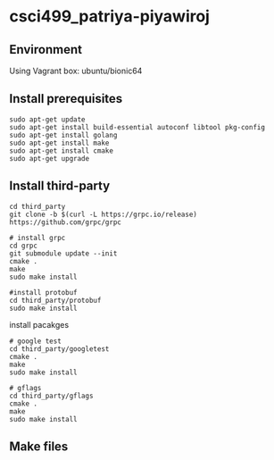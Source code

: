 # csci499_patriya-piyawiroj

## Environment
Using Vagrant box: ubuntu/bionic64

## Install prerequisites
```
sudo apt-get update
sudo apt-get install build-essential autoconf libtool pkg-config
sudo apt-get install golang
sudo apt-get install make
sudo apt-get install cmake
sudo apt-get upgrade
```

## Install third-party
```
cd third_party
git clone -b $(curl -L https://grpc.io/release) https://github.com/grpc/grpc

# install grpc
cd grpc
git submodule update --init
cmake .
make
sudo make install

#install protobuf
cd third_party/protobuf
sudo make install
```

install pacakges
```
# google test
cd third_party/googletest
cmake .
make
sudo make install

# gflags
cd third_party/gflags
cmake .
make
sudo make install
```

## Make files
